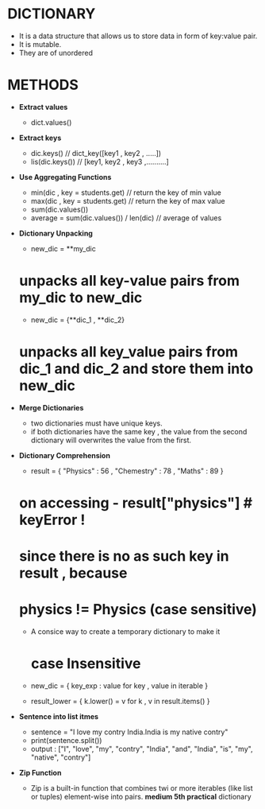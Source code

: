# DICTIONARY 
- It is a data structure that allows us to store data in form of key:value pair.
- It is mutable.
- They are of unordered 

# METHODS

- **Extract values**
    - dict.values()

- **Extract keys**
    - dic.keys() // dict_key([key1 , key2 , .....])
    - lis(dic.keys())  // [key1, key2 , key3 ,..........]

- **Use Aggregating Functions**
    - min(dic , key = students.get) // return the key of min value
    - max(dic , key = students.get) // return the key of max value
    - sum(dic.values())
    - average = sum(dic.values()) / len(dic) // average of values

- **Dictionary Unpacking**
    - new_dic = **my_dic 
    # unpacks all key-value pairs from my_dic to new_dic
    - new_dic = {**dic_1 , **dic_2}
    # unpacks all key_value pairs from dic_1 and dic_2 and store them into new_dic

- **Merge Dictionaries**
    - two dictionaries must have unique keys.
    - if both dictionaries have the same key , the value from the second dictionary will overwrites the value from the first.

- **Dictionary Comprehension**
    - result = { "Physics" : 56 , "Chemestry" : 78 , "Maths" : 89 }
    # on accessing - result["physics"] # keyError !
    # since there is no as such key in result ,  because 
    # physics != Physics (case sensitive)

    - A consice way to create a temporary dictionary to make it
      # case Insensitive

    - new_dic = { key_exp : value for key , value in iterable }
    - result_lower = { k.lower() = v for k , v in result.items() }

- **Sentence into list itmes**
    - sentence = "I love my contry India.India is my native contry"
    - print(sentence.split())
    - output : ["I", "love", "my", "contry", "India", "and", "India", "is", "my", "native", "contry"]

- **Zip Function**
    - Zip is a built-in function that combines twi or more iterables (like list or tuples) element-wise into pairs.
    **medium 5th practical** dictionary